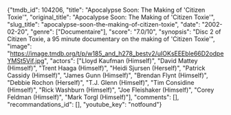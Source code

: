 {"tmdb_id": 104206, "title": "Apocalypse Soon: The Making of 'Citizen Toxie'", "original_title": "Apocalypse Soon: The Making of 'Citizen Toxie'", "slug_title": "apocalypse-soon-the-making-of-citizen-toxie", "date": "2002-02-20", "genre": ["Documentaire"], "score": "7.0/10", "synopsis": "Disc 2 of Citizen Toxie, a 95 minute documentary on the making of 'Citizen Toxie'", "image": "https://image.tmdb.org/t/p/w185_and_h278_bestv2/uIOKsEEEble66D2odpeYMSt5Vif.jpg", "actors": ["Lloyd Kaufman (Himself)", "David Mattey (Himself)", "Trent Haaga (Himself)", "Heidi Sjursen (Herself)", "Patrick Cassidy (Himself)", "James Gunn (Himself)", "Brendan Flynt (Himself)", "Debbie Rochon (Herself)", "T.J. Glenn (Himself)", "Tim Considine (Himself)", "Rick Washburn (Himself)", "Joe Fleishaker (Himself)", "Corey Feldman (Himself)", "Mark Torgl (Himself)"], "comments": [], "recommandations_id": [], "youtube_key": "notfound"}